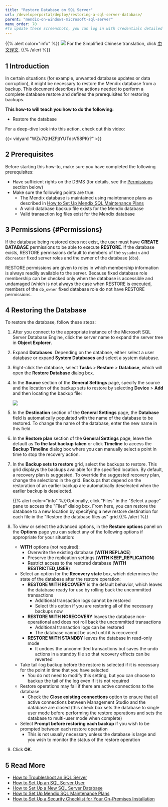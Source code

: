 ```yaml
---
title: "Restore Database on SQL Server"
url: /developerportal/deploy/restoring-a-sql-server-database/
parent: "mendix-on-windows-microsoft-sql-server"
menu_order: 70
#To update these screenshots, you can log in with credentials detailed in How to Update Screenshots Using Team Apps.
---
```


{{% alert color="info" %}}
<img src="attachments/chinese-translation/china.png" style="display: inline-block; margin: 0" /> For the Simplified Chinese translation, click [中文译文](https://cdn.mendix.tencent-cloud.com/documentation/developerportal/restoring-a-sql-server-database.pdf).
{{% /alert %}}

## 1 Introduction

In certain situations (for example, unwanted database updates or data corruption), it might be necessary to restore the Mendix database from a backup. This document describes the actions needed to perform a complete database restore and defines the prerequisites for restoring backups.

**This how-to will teach you how to do the following:**

* Restore the database

For a deep-dive look into this action, check out this video:

{{< vidyard "WZu7QtHZPjtYUTdcV58PKr?" >}}

## 2 Prerequisites

Before starting this how-to, make sure you have completed the following prerequisites:

* Have sufficient rights on the DBMS (for details, see the [Permissions](#Permissions) section below)
* Make sure the following points are true:
    * The Mendix database is maintained using maintenance plans as described in [How to Set Up Mendix SQL Maintenance Plans](/developerportal/deploy/mendix-sql-maintenance-plans/)
    * A valid database backup file exists for the Mendix database
    * Valid transaction log files exist for the Mendix database

## 3 Permissions {#Permissions}

If the database being restored does not exist, the user must have **CREATE DATABASE** permissions to be able to execute **RESTORE**. If the database exists, RESTORE permissions default to members of the `sysadmin` and `dbcreator` fixed server roles and the owner of the database (`dbo`).

RESTORE permissions are given to roles in which membership information is always readily available to the server. Because fixed database role membership can be checked only when the database is accessible and undamaged (which is not always the case when RESTORE is executed, members of the `db_owner` fixed database role do not have RESTORE permissions.

## 4 Restoring the Database

To restore the database, follow these steps:

1. After you connect to the appropriate instance of the Microsoft SQL Server Database Engine, click the server name to expand the server tree in **Object Explorer**.
2. Expand **Databases**. Depending on the database, either select a user database or expand **System Databases** and select a system database.
3. Right-click the database, select **Tasks** > **Restore** > **Database**, which will open the **Restore Database** dialog box.
4. In the **Source** section of the **General Settings** page, specify the source and the location of the backup sets to restore by selecting **Device** > **Add** and then locating the backup file:

    ![](/attachments/developerportal/deploy/on-premises-design/deploy-mendix-on-microsoft-windows/mendix-on-windows-microsoft-sql-server/restoring-a-sql-server-database/18580646.jpg)

5. In the **Destination** section of the **General Settings** page, the **Database** field is automatically populated with the name of the database to be restored. To change the name of the database, enter the new name in this field.
6. In the **Restore plan** section of the **General Settings** page, leave the default as **To the last backup taken** or click **Timeline** to access the **Backup Timeline** dialog box where you can manually select a point in time to stop the recovery action.
7. In the **Backup sets to restore** grid, select the backups to restore. This grid displays the backups available for the specified location. By default, a recovery plan is suggested. To override the suggested recovery plan, change the selections in the grid. Backups that depend on the restoration of an earlier backup are automatically deselected when the earlier backup is deselected.

    {{% alert color="info" %}}Optionally, click "Files" in the "Select a page" pane to access the "Files" dialog box. From here, you can restore the database to a new location by specifying a new restore destination for each file in the "Restore the database files as" grid.{{% /alert %}}

8. To view or select the advanced options, in the **Restore options** panel on the **Options** page you can select any of the following options if appropriate for your situation:
    * **WITH** options (not required):
        * Overwrite the existing database (**WITH REPLACE**)
        * Preserve the replication settings (**WITH KEEP_REPLICATION**)
        * Restrict access to the restored database (**WITH RESTRICTED_USER**)
    * Select an option for the **Recovery state** box, which determines the state of the database after the restore operation:
        * **RESTORE WITH RECOVERY** is the default behavior, which leaves the database ready for use by rolling back the uncommitted transactions
            * Additional transaction logs cannot be restored
            * Select this option if you are restoring all of the necessary backups now
        * **RESTORE WITH NORECOVERY** leaves the database non-operational and does not roll back the uncommitted transactions
            * Additional transaction logs can be restored
            * The database cannot be used until it is recovered
        * **RESTORE WITH STANDBY** leaves the database in read-only mode
            * It undoes the uncommitted transactions but saves the undo actions in a standby file so that recovery effects can be reverted
    * Take tail-log backup before the restore is selected if it is necessary for the point in time that you have selected
        * You do not need to modify this setting, but you can choose to backup the tail of the log even if it is not required
    * Restore operations may fail if there are active connections to the database
        * Check the **Close existing connections** option to ensure that all active connections between Management Studio and the database are closed (this check box sets the database to single user mode before performing the restore operations and sets the database to multi-user mode when complete)
    * Select **Prompt before restoring each backup** if you wish to be prompted between each restore operation
        * This is not usually necessary unless the database is large and you wish to monitor the status of the restore operation
9. Click **OK**.

## 5 Read More

* [How to Troubleshoot an SQL Server](/developerportal/deploy/troubleshooting-sql-server/)
* [How to Set Up an SQL Server User](/developerportal/deploy/setting-up-a-sql-server-user/)
* [How to Set Up a New SQL Server Database](/developerportal/deploy/setting-up-a-new-sql-server-database/)
* [How to Set Up Mendix SQL Maintenance Plans](/developerportal/deploy/mendix-sql-maintenance-plans/)
* [How to Set Up a Security Checklist for Your On-Premises Installation](/developerportal/deploy/security-checklist-for-your-on-premises-installation/)
